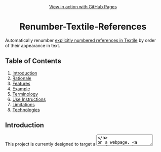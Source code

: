 <div align="center">
  <a href="https://bzvnr.github.io/Renumber-Textile-References/">View in action with GitHub Pages</a>
</div>

<h1 align="center">Renumber-Textile-References</h1>

Automatically renumber [explicitly numbered references in Textile](https://textile-lang.com/doc/footnotes) by order of their appearance in text.

## Table of Contents

1. [Introduction](#introduction)
2. [Rationale](#rationale)
3. [Features](#features)
4. [Example](#example)
5. [Terminology](#terminology)
6. [Use Instructions](#use-instructions)
7. [Limitations](#limitations)
8. [Technologies](#technologies)

## Introduction

This project is currently designed to target a [<textarea>](https://developer.mozilla.org/en-US/docs/Web/HTML/Element/textarea) on a webpage. [Click here to use the project on a provided webpage](https://bzvnr.github.io/Renumber-Textile-References/).

## Rationale

This project solves a problem with explicitly numbered references in the [Textile](https://en.wikipedia.org/wiki/Textile_(markup_language)) markup language. When a user alters the reference order or inserts a new reference in a body of text, the references' order by appearance may be compromised. To preserve the references' order by appearance, a user may have to renumber the references manually. This project solves that problem by doing that automatically.

Note that Textile already provides [auto-numbered notes](https://textile-lang.com/doc/auto-numbered-notes) as an alternative solution.

This project is suited for: 

- Anyone using Textile who has text already containing explicitly numbered references
- Websites where auto-numbered notes are not supported

## Features

- Automatically renumber explicitly numbered Textile references by their order of appearance in text
- User formatting errors are detected and highlighted to prevent incorrect usage
- References can be placed almost anywhere in text and be placed in the [ReferenceSection]("./configuration") (for limits, see [Limitations](#bugs))

## Example 

| Before | After |
| ------ | ----- |
| h2. Section<br><br>Lorem.[2][3] ipsum.[1]<br><br>h2. External References<br><br>fn2. First Ref<br><br>fn1. Third Ref<br><br>fn3. Second Ref | h2. Section<br><br>Lorem.[1][2] ipsum.[3]<br><br>h2. External References<br><br>fn1. First Ref<br><br>fn2. Second Ref<br><br>fn3. Third Ref |

## Terminology

This project uses different [terminology](https://textile-lang.com/doc/footnotes) than the Textile markup language, as seen below. This terminology may be subject to future change.

### Project vs. Textile

| Appearance in text | Project | Textile |
|:------------------:| ------- | ------- |
| [1] | In-text citation | Reference |
| fn1. Author - "Sample Text":https://www.example.com | Reference | Footnote |

### Project-Specific

- *referenceSection* - specified in [config.js](./lib/config.js), a part of the text assumed to be the last [heading](https://textile-lang.com/doc/headings) or a unique last section in the text. The [program](./lib/renumberReferences.js) places all references under the *referenceSection* after it is finished renumbering them. 
  - As seen in [the example](#example), *referenceSection's* default value is `h2. External References`. This an be changed by following the [Configuration Instructions](#configuration)
  - All references are placed under the *referenceSection*, regardless of where they are located in the <textarea> (for limits see[limitations](#bugs)). Note that with the current implementation, any text after the *referenceSection* will be lost.
- [config.js](./lib/config.js) - a configuration file used to customize the program to the user's needs


## Use Instructions

A live version of program can be used with [GitHub Pages](https://bzvnr.github.io/Renumber-Textile-References/). The project can also be used offline by downloading it or cloning it from GitHub.

### Requirements

To use this project locally, Node.js and npm must be installed on your system. See [installation instructions for Node.js details](https://docs.npmjs.com/downloading-and-installing-node-js-and-npm). A short video on how to install can also be viewed [here](https://youtu.be/OBhw2BOez0w?t=82).

### Installation

- Clicking the green `Code` button [on the project's GitHub repository}(https://github.com/bzvnr/Renumber-Textile-References) and download the project as a ZIP file
- Unzip the file (AKA Extract all)

### Configuration

This part the project has been [downloaded](#installation) or cloned. Configuration is done by modifying the variable values in the [config.js](./lib/config.js) file. To update [config.js](./lib/config.js), follow these instructions:

- Locate the [config.js](./lib/config.js)
- Open [config.js](./lib/config.js) and update the values of variables to the desired values (ex: referenceSection: "changeTheValueInQuotes") Save the file to preserve any changes made
- [Open your system's terminal](https://web.archive.org/web/20220528160004/https://towardsdatascience.com/a-quick-guide-to-using-command-line-terminal-96815b97b955?gi=f465d80a5ddf)
- In the terminal, navigate to the project's directory (folder)
- <details>
  <summary>Click here if unfamiliar with terminal navigation</summary>
  In the terminal, enter `cd [filePathToProjectDirectory]` without the brackets. (ex: `cd C:\Users\user\Downloads\Renumber-Textile-References-master\Renumber-Textile-References-master`). The directory navigated to should contain the project's `lib` folder.
</details>
- If npm packages have not been installed yet, enter `npm install` in the terminal
- In terminal, enter the command `npm run build`. This updates the [bundle.js](./dist/bundle.js) file, allowing [webpage](./index.html) to use the updated values
- Open `index.html` in any browser. The webpage should use the provided values in [./lib/config.js] with the [system](./lib/renumberReferences.js) [files](./lib/renumberTextarea.js) to update any provided text

## Limitations

(Using Textile terminology): The project currently does not support [references that don't link to the footnote or footnotes with a backlink](https://textile-lang.com/doc/footnotes).

### Bugs 

To view inputs that currently cause errors, open [testCases](./lib/testCases.yaml) in the project and search for "Failing".

## Technologies

- [Node.js and npm](https://nodejs.org/en/download/) for development and package management
- [Jest](https://jestjs.io/) for testing
- [webpack](https://github.com/webpack/webpack) for bundling
- [Visual Studio Code](https://code.visualstudio.com/) for creation and editing

### npm Commands

- `npm install` - install the required packages for the project
- `npm run build` - create [bundle.js](./dist/bundle.js) for [index.html](./index.html) to use
- `npm test` - run the tests for the project with Jest
